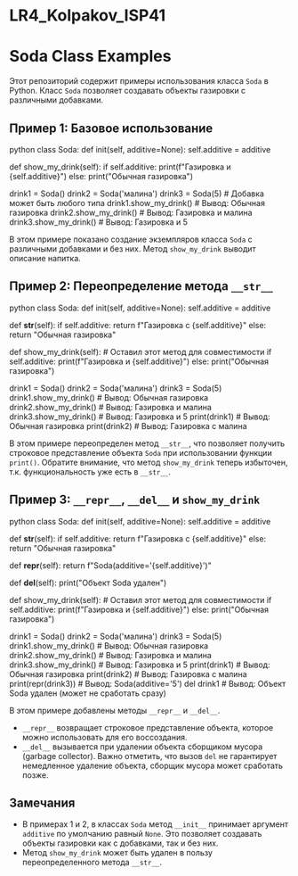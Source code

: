 # LR4_Kolpakov_ISP41

# Soda Class Examples

Этот репозиторий содержит примеры использования класса `Soda` в Python. Класс `Soda` позволяет создавать объекты газировки с различными добавками.

## Пример 1: Базовое использование

python
class Soda:
    def init(self, additive=None):
        self.additive = additive


def show_my_drink(self):
    if self.additive:
        print(f"Газировка и {self.additive}")
    else:
        print("Обычная газировка")

drink1 = Soda()
drink2 = Soda('малина')
drink3 = Soda(5)  # Добавка может быть любого типа
drink1.show_my_drink()  # Вывод: Обычная газировка
drink2.show_my_drink()  # Вывод: Газировка и малина
drink3.show_my_drink()  # Вывод: Газировка и 5


В этом примере показано создание экземпляров класса `Soda` с различными добавками и без них. Метод `show_my_drink` выводит описание напитка.

## Пример 2: Переопределение метода `__str__`

python
class Soda:
    def init(self, additive=None):
        self.additive = additive


def __str__(self):
    if self.additive:
        return f"Газировка с {self.additive}"
    else:
        return "Обычная газировка"

def show_my_drink(self):  # Оставил этот метод для совместимости
    if self.additive:
        print(f"Газировка и {self.additive}")
    else:
        print("Обычная газировка")

drink1 = Soda()
drink2 = Soda('малина')
drink3 = Soda(5)
drink1.show_my_drink() # Вывод: Обычная газировка
drink2.show_my_drink() # Вывод: Газировка и малина
drink3.show_my_drink() # Вывод: Газировка и 5
print(drink1)  # Вывод: Обычная газировка
print(drink2)  # Вывод: Газировка с малина


В этом примере переопределен метод `__str__`, что позволяет получить строковое представление объекта `Soda` при использовании функции `print()`.  Обратите внимание, что метод `show_my_drink` теперь избыточен, т.к. функциональность уже есть в `__str__`.

## Пример 3: `__repr__`, `__del__` и `show_my_drink`

python
class Soda:
    def init(self, additive=None):
        self.additive = additive


def __str__(self):
    if self.additive:
        return f"Газировка с {self.additive}"
    else:
        return "Обычная газировка"

def __repr__(self):
    return f"Soda(additive='{self.additive}')"

def __del__(self):
    print("Объект Soda удален")

def show_my_drink(self): # Оставил этот метод для совместимости
    if self.additive:
        print(f"Газировка и {self.additive}")
    else:
        print("Обычная газировка")

drink1 = Soda()
drink2 = Soda('малина')
drink3 = Soda(5)
drink1.show_my_drink() # Вывод: Обычная газировка
drink2.show_my_drink() # Вывод: Газировка и малина
drink3.show_my_drink() # Вывод: Газировка и 5
print(drink1)  # Вывод: Обычная газировка
print(drink2)  # Вывод: Газировка с малина
print(repr(drink3)) # Вывод: Soda(additive='5')
del drink1         # Вывод: Объект Soda удален (может не сработать сразу)

В этом примере добавлены методы `__repr__` и `__del__`.

*   `__repr__` возвращает строковое представление объекта, которое можно использовать для его воссоздания.
*   `__del__` вызывается при удалении объекта сборщиком мусора (garbage collector).  Важно отметить, что вызов `del` не гарантирует немедленное удаление объекта, сборщик мусора может сработать позже.

## Замечания

*   В примерах 1 и 2, в классах `Soda` метод `__init__` принимает аргумент `additive` по умолчанию равный `None`. Это позволяет создавать объекты газировки как с добавками, так и без них.
*   Метод `show_my_drink` может быть удален в пользу переопределенного метода `__str__`.
